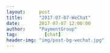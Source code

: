 ```yaml
---
layout:     post 
title:      "2017-07-07-WeChat"
date:       2017-07-07 12:00:00
author:     "PaymentGroup"
tag:		  [chat]
header-img: "img/post-bg-wechat.jpg"
---
```

